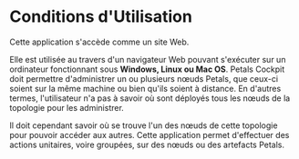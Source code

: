 # Conditions d'Utilisation

Cette application s'accède comme un site Web.

Elle est utilisée au travers d'un navigateur Web pouvant s'exécuter sur un ordinateur fonctionnant sous **Windows, Linux ou Mac OS**. Petals Cockpit doit permettre d'administrer un ou plusieurs nœuds Petals, que ceux-ci soient sur la même machine ou bien qu'ils soient à distance. En d'autres termes, l'utilisateur n'a pas à savoir où sont déployés tous les nœuds de la topologie pour les administrer.

Il doit cependant savoir où se trouve l'un des nœuds de cette topologie pour pouvoir accéder aux autres. 
Cette application permet d'effectuer des actions unitaires, voire groupées, sur des nœuds ou des artefacts Petals.

